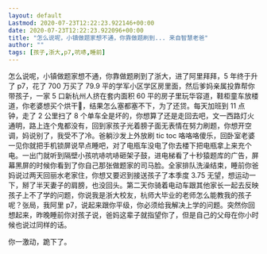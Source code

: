 ```yaml
---
layout: default
Lastmod: 2020-07-23T12:22:23.922146+00:00
date: 2020-07-23T12:22:23.922096+00:00
title: "怎么说呢，小镇做题家想不通，你靠做题刷到... 来自智慧老爸"
author: ""
tags: [孩子,浙大,p7,吭哧,睡前]
---
```


怎么说呢，小镇做题家想不通，你靠做题刷到了浙大，进了阿里拜拜，5 年终于升了 p7，花了 700 万买了 79.9 平的学军小区学区房里面，然后爹妈亲属投靠帮你带孩子，一家 5 口新杭州人挤在套内面积 60 平的房子里玩华容道，鞋柜童车放楼道，你老婆想买个烘干🐔，结果怎么塞都塞不下，为了还贷。每天加班到 11 点钟，走了 2 公里扫了 8 个单车全是坏的，你想算了还是走回去吧，文一西路灯火通明，路上连个鬼都没有，回到家孩子光着膀子面无表情在努力刷题，你想开空调，妈说别了，我受不了冷。爸躺沙发上外放刷 tic toc 咯咯咯傻乐，回卧室老婆一见你就把手机锁屏说早点睡吧，对了电瓶车没电了你去楼下把电瓶拿上来充个电。一出门就听到隔壁小孩吭哧吭哧砸架子鼓，进电梯看了十秒猿题库的广告，屏幕黑屏的时候你看到了你自己那张做题家的司马脸。全家排队洗澡结束，睡前你爸妈说过两天回丽水老家住，你想又要迟到接送孩子了本季度 3.75 无望，想运动一下，掰了半天妻子的肩膀，也没回头。第二天你骑着电动车跟其他家长一起去反映孩子上不了学的问题，你说我是浙大校友，杭师大毕业的老师怎么能教我的孩子呢？张局，我阿里 p7，说起来跟你平级，你必须给我解决上学的问题。突然你回想起来，昨晚睡前你对孩子说，爸妈这辈子就指望你了，但是自己的父母在你小时候也说过同样的话。

你一激动，跪下了。

